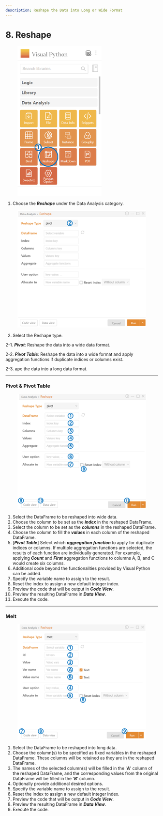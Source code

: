 ```yaml
---
description: Reshape the Data into Long or Wide Format
---
```


# 8. Reshape



<figure><img src="../.gitbook/assets/image (55).png" alt="" width="278"><figcaption></figcaption></figure>

1. Choose the _**Reshape**_ under the Data Analysis category.



<figure><img src="../.gitbook/assets/image (56).png" alt="" width="563"><figcaption></figcaption></figure>

2. Select the Reshape type.

&#x20;       2-1. _**Pivot**_: Reshape the data into a wide data format.

&#x20;       2-2. _**Pivot Table**_: Reshape the data into a wide format and apply aggregation functions if duplicate indices or columns exist.

&#x20;       2-3. ape the data into a long data format.



***

### Pivot & Pivot Table



<figure><img src="../.gitbook/assets/image (58).png" alt="" width="563"><figcaption></figcaption></figure>

1. Select the DataFrame to be reshaped into wide data.
2. Choose the column to be set as the _**index**_ in the reshaped DataFrame.
3. Select the column to be set as the _**columns**_ in the reshaped DataFrame.
4. Choose the column to fill the _**values**_ in each column of the reshaped DataFrame.
5. \[_**Pivot Table**_] Select which _**aggregation function**_ to apply for duplicate indices or columns. If multiple aggregation functions are selected, the results of each function are individually generated. For example, applying _**Count**_ and _**First**_ aggregation functions to columns A, B, and C would create six columns.
6. Additional code beyond the functionalities provided by Visual Python can be added.
7. Specify the variable name to assign to the result.
8. Reset the index to assign a new default integer index.
9. Preview the code that will be output in _**Code View**_.
10. Preview the resulting DataFrame in _**Data View**_.
11. Execute the code.



***

### Melt



<figure><img src="../.gitbook/assets/image (59).png" alt="" width="563"><figcaption></figcaption></figure>

1. Select the DataFrame to be reshaped into long data.
2. Choose the column(s) to be specified as fixed variables in the reshaped DataFrame. These columns will be retained as they are in the reshaped DataFrame.
3. The names of the selected column(s) will be filled in the '_**A**_' column of the reshaped DataFrame, and the corresponding values from the original DataFrame will be filled in the '_**B**_' column.
4. Optionally provide additional desired options.
5. Specify the variable name to assign to the result.
6. Reset the index to assign a new default integer index.
7. Preview the code that will be output in _**Code View**_.
8. Preview the resulting DataFrame in _**Data View**_.
9. Execute the code.

